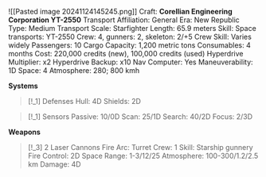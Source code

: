 ![[Pasted image 20241124145245.png]]
Craft: **Corellian Engineering Corporation YT-2550**
Transport
Affiliation: General
Era: New Republic
Type: Medium Transport
Scale: Starfighter
Length: 65.9 meters
Skill: Space transports: YT-2550
Crew: 4, gunners: 2, skeleton: 2/+5
Crew Skill: Varies widely
Passengers: 10
Cargo Capacity: 1,200 metric tons
Consumables: 4 months
Cost: 220,000 credits (new), 100,000 credits
(used)
Hyperdrive Multiplier: x2
Hyperdrive Backup: x10
Nav Computer: Yes
Maneuverability: 1D
Space: 4
Atmosphere: 280; 800 kmh

**Systems**
> [!_1] Defenses
> Hull: 4D
> Shields: 2D

> [!_1] Sensors
> Passive: 10/0D
> Scan: 25/1D
> Search: 40/2D
> Focus: 2/3D

**Weapons**
> [!_3] 2 Laser Cannons
> Fire Arc: Turret
> Crew: 1
> Skill: Starship gunnery
> Fire Control: 2D
> Space Range: 1-3/12/25
> Atmosphere: 100-300/1.2/2.5 km
> Damage: 4D